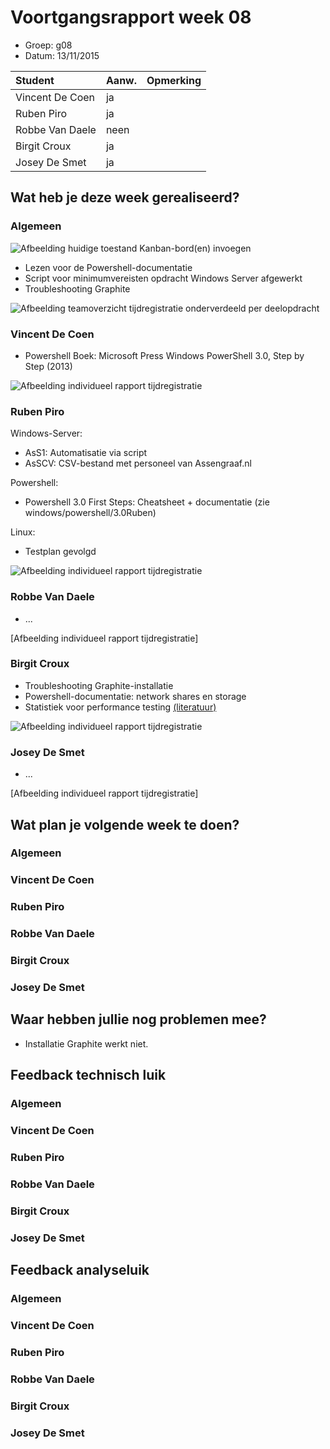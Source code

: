 # Voortgangsrapport week 08

* Groep: g08
* Datum: 13/11/2015

| Student  | Aanw. | Opmerking |
| :---     | :---  | :---      |
| Vincent De Coen |  ja     |           |
| Ruben Piro |    ja   |           |
| Robbe Van Daele |  neen     |           |
| Birgit Croux |   ja    |           |
| Josey De Smet |  ja    |            |

## Wat heb je deze week gerealiseerd?

### Algemeen

![Afbeelding huidige toestand Kanban-bord(en) invoegen](/weekrapport/media/w08/kanbanteam.png "huboard team")

* Lezen voor de Powershell-documentatie
* Script voor minimumvereisten opdracht Windows Server afgewerkt
* Troubleshooting Graphite

![Afbeelding teamoverzicht tijdregistratie onderverdeeld per deelopdracht](/weekrapport/media/w08/togglteam.PNG "toggl team")

### Vincent De Coen

* Powershell Boek: Microsoft Press Windows PowerShell 3.0, Step by Step (2013)

![Afbeelding individueel rapport tijdregistratie](/weekrapport/media/w08/Week08Vincent.PNG "tijdregistratie individueel Vincent")

### Ruben Piro

Windows-Server:
- AsS1: Automatisatie via script
- AsSCV: CSV-bestand met personeel van Assengraaf.nl

Powershell:
- Powershell 3.0 First Steps: Cheatsheet + documentatie (zie windows/powershell/3.0Ruben)

Linux:
- Testplan gevolgd

![Afbeelding individueel rapport tijdregistratie](/weekrapport/media/w08/week08Ruben.PNG "tijdregistratie individueel Ruben")

### Robbe Van Daele

* ...

[Afbeelding individueel rapport tijdregistratie]

### Birgit Croux

* Troubleshooting Graphite-installatie
* Powershell-documentatie: network shares en storage
* Statistiek voor performance testing [(literatuur)](https://msdn.microsoft.com/en-us/library/bb924370.aspx)

![Afbeelding individueel rapport tijdregistratie](/weekrapport/media/w08/togglbirgit.png "tijdregistratie individueel birgit")

### Josey De Smet

* ...

[Afbeelding individueel rapport tijdregistratie]


## Wat plan je volgende week te doen?

### Algemeen
### Vincent De Coen
### Ruben Piro
### Robbe Van Daele
### Birgit Croux
### Josey De Smet

## Waar hebben jullie nog problemen mee?

* Installatie Graphite werkt niet.

## Feedback technisch luik

### Algemeen

### Vincent De Coen
### Ruben Piro
### Robbe Van Daele
### Birgit Croux
### Josey De Smet

## Feedback analyseluik

### Algemeen

### Vincent De Coen
### Ruben Piro
### Robbe Van Daele
### Birgit Croux
### Josey De Smet
